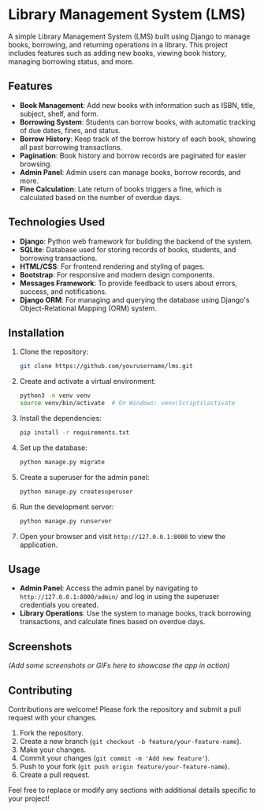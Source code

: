 # Library Management System (LMS)

A simple Library Management System (LMS) built using Django to manage books, borrowing, and returning operations in a library. This project includes features such as adding new books, viewing book history, managing borrowing status, and more.

## Features

- **Book Management**: Add new books with information such as ISBN, title, subject, shelf, and form.
- **Borrowing System**: Students can borrow books, with automatic tracking of due dates, fines, and status.
- **Borrow History**: Keep track of the borrow history of each book, showing all past borrowing transactions.
- **Pagination**: Book history and borrow records are paginated for easier browsing.
- **Admin Panel**: Admin users can manage books, borrow records, and more.
- **Fine Calculation**: Late return of books triggers a fine, which is calculated based on the number of overdue days.

## Technologies Used

- **Django**: Python web framework for building the backend of the system.
- **SQLite**: Database used for storing records of books, students, and borrowing transactions.
- **HTML/CSS**: For frontend rendering and styling of pages.
- **Bootstrap**: For responsive and modern design components.
- **Messages Framework**: To provide feedback to users about errors, success, and notifications.
- **Django ORM**: For managing and querying the database using Django's Object-Relational Mapping (ORM) system.

## Installation

1. Clone the repository:
   ```bash
   git clone https://github.com/yourusername/lms.git
   ```

2. Create and activate a virtual environment:
   ```bash
   python3 -m venv venv
   source venv/bin/activate  # On Windows: venv\Scripts\activate
   ```

3. Install the dependencies:
   ```bash
   pip install -r requirements.txt
   ```

4. Set up the database:
   ```bash
   python manage.py migrate
   ```

5. Create a superuser for the admin panel:
   ```bash
   python manage.py createsuperuser
   ```

6. Run the development server:
   ```bash
   python manage.py runserver
   ```

7. Open your browser and visit `http://127.0.0.1:8000` to view the application.

## Usage

- **Admin Panel**: Access the admin panel by navigating to `http://127.0.0.1:8000/admin/` and log in using the superuser credentials you created.
- **Library Operations**: Use the system to manage books, track borrowing transactions, and calculate fines based on overdue days.

## Screenshots

_(Add some screenshots or GIFs here to showcase the app in action)_

## Contributing

Contributions are welcome! Please fork the repository and submit a pull request with your changes.

1. Fork the repository.
2. Create a new branch (`git checkout -b feature/your-feature-name`).
3. Make your changes.
4. Commit your changes (`git commit -m 'Add new feature'`).
5. Push to your fork (`git push origin feature/your-feature-name`).
6. Create a pull request.


Feel free to replace or modify any sections with additional details specific to your project!
